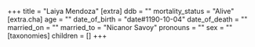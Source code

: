 +++
title = "Laiya Mendoza"
[extra]
ddb = ""
mortality_status = "Alive"
[extra.cha]
age = ""
date_of_birth = "date#1190-10-04"
date_of_death = ""
married_on = ""
married_to = "Nicanor Savoy"
pronouns = ""
sex = ""
[taxonomies]
children = []
+++

